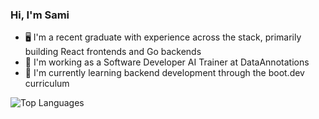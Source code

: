 ### Hi, I'm Sami

- 🖥️ I'm a recent graduate with experience across the stack, primarily building React frontends and Go backends
- 💼 I'm working as a Software Developer AI Trainer at DataAnnotations
- 🔭 I'm currently learning backend development through the boot.dev curriculum

![Top Languages](https://github-readme-stats.vercel.app/api/top-langs/?username=SamiZein&langs_count=10&layout=compact&theme=dark)
